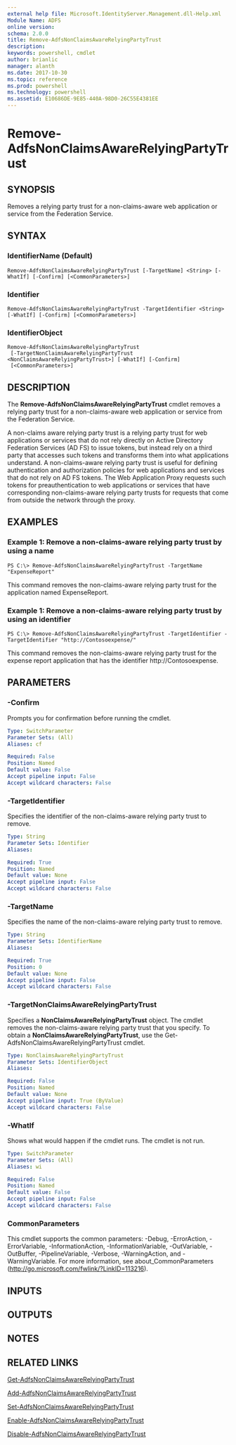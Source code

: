 ```yaml
---
external help file: Microsoft.IdentityServer.Management.dll-Help.xml
Module Name: ADFS
online version: 
schema: 2.0.0
title: Remove-AdfsNonClaimsAwareRelyingPartyTrust
description: 
keywords: powershell, cmdlet
author: brianlic
manager: alanth
ms.date: 2017-10-30
ms.topic: reference
ms.prod: powershell
ms.technology: powershell
ms.assetid: E10686DE-9E85-440A-98D0-26C55E4381EE
---
```


# Remove-AdfsNonClaimsAwareRelyingPartyTrust

## SYNOPSIS
Removes a relying party trust for a non-claims-aware web application or service from the Federation Service.

## SYNTAX

### IdentifierName (Default)
```
Remove-AdfsNonClaimsAwareRelyingPartyTrust [-TargetName] <String> [-WhatIf] [-Confirm] [<CommonParameters>]
```

### Identifier
```
Remove-AdfsNonClaimsAwareRelyingPartyTrust -TargetIdentifier <String> [-WhatIf] [-Confirm] [<CommonParameters>]
```

### IdentifierObject
```
Remove-AdfsNonClaimsAwareRelyingPartyTrust
 [-TargetNonClaimsAwareRelyingPartyTrust <NonClaimsAwareRelyingPartyTrust>] [-WhatIf] [-Confirm]
 [<CommonParameters>]
```

## DESCRIPTION
The **Remove-AdfsNonClaimsAwareRelyingPartyTrust** cmdlet removes a relying party trust for a non-claims-aware web application or service from the Federation Service.

A non-claims aware relying party trust is a relying party trust for web applications or services that do not rely directly on Active Directory Federation Services (AD FS) to issue tokens, but instead rely on a third party that accesses such tokens and transforms them into what applications understand.
A non-claims-aware relying party trust is useful for defining authentication and authorization policies for web applications and services that do not rely on AD FS tokens.
The Web Application Proxy requests such tokens for preauthentication to web applications or services that have corresponding non-claims-aware relying party trusts for requests that come from outside the network through the proxy.

## EXAMPLES

### Example 1: Remove a non-claims-aware relying party trust by using a name
```
PS C:\> Remove-AdfsNonClaimsAwareRelyingPartyTrust -TargetName "ExpenseReport"
```

This command removes the non-claims-aware relying party trust for the application named ExpenseReport.

### Example 1: Remove a non-claims-aware relying party trust by using an identifier
```
PS C:\> Remove-AdfsNonClaimsAwareRelyingPartyTrust -TargetIdentifier -TargetIdentifier "http://Contosoexpense/"
```

This command removes the non-claims-aware relying party trust for the expense report application that has the identifier http://Contosoexpense.

## PARAMETERS

### -Confirm
Prompts you for confirmation before running the cmdlet.

```yaml
Type: SwitchParameter
Parameter Sets: (All)
Aliases: cf

Required: False
Position: Named
Default value: False
Accept pipeline input: False
Accept wildcard characters: False
```

### -TargetIdentifier
Specifies the identifier of the non-claims-aware relying party trust to remove.

```yaml
Type: String
Parameter Sets: Identifier
Aliases: 

Required: True
Position: Named
Default value: None
Accept pipeline input: False
Accept wildcard characters: False
```

### -TargetName
Specifies the name of the non-claims-aware relying party trust to remove.

```yaml
Type: String
Parameter Sets: IdentifierName
Aliases: 

Required: True
Position: 0
Default value: None
Accept pipeline input: False
Accept wildcard characters: False
```

### -TargetNonClaimsAwareRelyingPartyTrust
Specifies a **NonClaimsAwareRelyingPartyTrust** object.
The cmdlet removes the non-claims-aware relying party trust that you specify.
To obtain a **NonClaimsAwareRelyingPartyTrust**, use the Get-AdfsNonClaimsAwareRelyingPartyTrust cmdlet.

```yaml
Type: NonClaimsAwareRelyingPartyTrust
Parameter Sets: IdentifierObject
Aliases: 

Required: False
Position: Named
Default value: None
Accept pipeline input: True (ByValue)
Accept wildcard characters: False
```

### -WhatIf
Shows what would happen if the cmdlet runs.
The cmdlet is not run.

```yaml
Type: SwitchParameter
Parameter Sets: (All)
Aliases: wi

Required: False
Position: Named
Default value: False
Accept pipeline input: False
Accept wildcard characters: False
```

### CommonParameters
This cmdlet supports the common parameters: -Debug, -ErrorAction, -ErrorVariable, -InformationAction, -InformationVariable, -OutVariable, -OutBuffer, -PipelineVariable, -Verbose, -WarningAction, and -WarningVariable. For more information, see about_CommonParameters (http://go.microsoft.com/fwlink/?LinkID=113216).

## INPUTS

## OUTPUTS

## NOTES

## RELATED LINKS

[Get-AdfsNonClaimsAwareRelyingPartyTrust](./Get-AdfsNonClaimsAwareRelyingPartyTrust.md)

[Add-AdfsNonClaimsAwareRelyingPartyTrust](./Add-AdfsNonClaimsAwareRelyingPartyTrust.md)

[Set-AdfsNonClaimsAwareRelyingPartyTrust](./Set-AdfsNonClaimsAwareRelyingPartyTrust.md)

[Enable-AdfsNonClaimsAwareRelyingPartyTrust](./Enable-AdfsNonClaimsAwareRelyingPartyTrust.md)

[Disable-AdfsNonClaimsAwareRelyingPartyTrust](./Disable-AdfsNonClaimsAwareRelyingPartyTrust.md)

